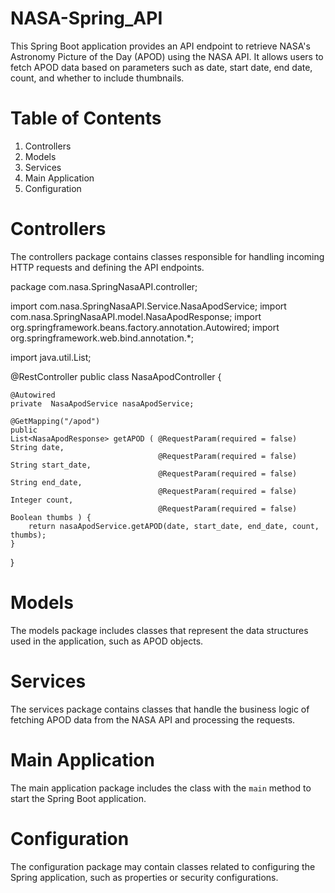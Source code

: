 # NASA-Spring_API
This Spring Boot application provides an API endpoint to retrieve NASA's Astronomy Picture of the Day (APOD) using the NASA API. It allows users to fetch APOD data based on parameters such as date, start date, end date, count, and whether to include thumbnails.

# Table of Contents
1. Controllers
2. Models
3. Services
4. Main Application
5. Configuration

# Controllers

The controllers package contains classes responsible for handling incoming HTTP requests and defining the API endpoints.

package com.nasa.SpringNasaAPI.controller;

import com.nasa.SpringNasaAPI.Service.NasaApodService;
import com.nasa.SpringNasaAPI.model.NasaApodResponse;
import org.springframework.beans.factory.annotation.Autowired;
import org.springframework.web.bind.annotation.*;

import java.util.List;

@RestController
public class NasaApodController {

    @Autowired
    private  NasaApodService nasaApodService;

    @GetMapping("/apod")
    public
    List<NasaApodResponse> getAPOD ( @RequestParam(required = false) String date,
                                     @RequestParam(required = false) String start_date,
                                     @RequestParam(required = false) String end_date,
                                     @RequestParam(required = false) Integer count,
                                     @RequestParam(required = false) Boolean thumbs ) {
        return nasaApodService.getAPOD(date, start_date, end_date, count, thumbs);
    }
}


# Models

The models package includes classes that represent the data structures used in the application, such as APOD objects.

# Services

The services package contains classes that handle the business logic of fetching APOD data from the NASA API and processing the requests.

# Main Application

The main application package includes the class with the `main` method to start the Spring Boot application.

# Configuration

The configuration package may contain classes related to configuring the Spring application, such as properties or security configurations.
